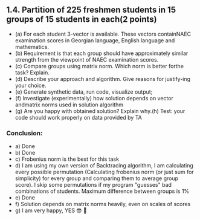 ## 1.4.  Partition of 225 freshmen students in 15 groups of 15 students in each(2 points)
* (a)  For  each  student  3-vector  is  available.   These  vectors  containNAEC  examination  scores  in  Georgian  language,  English  language and mathematics.
* (b)  Requirement is that each group should have approximately similar strength from the viewpoint of NAEC examination scores.
* (c)  Compare groups using matrix norm.  Which norm is better forthe task?  Explain.
* (d)  Describe your approach and algorithm.  Give reasons for justify-ing your choice.
* (e)  Generate synthetic data, run code, visualize output;
* (f)  Investigate (experimentally) how solution depends on vector andmatrix norms used in solution algorithm
* (g)  Are you happy with obtained solution?  Explain why.(h)  Test:  your code should work properly on data provided by TA

### Conclusion:

* a) Done
* b) Done
* c) Frobenius norm is the best for this task
* d) I am using my own version of Backtracing algorithm, I am calculating every possible permutation (Calculating frobenius norm (or just sum for simplicity) for every group and comparing them to average group score). I skip some permutations if my program "guesses" bad combinations of students. Maximum difference between groups is 1%
* e) Done
* f) Solution depends on matrix norms heavily, even on scales of scores
* g) I am very happy, YES 😎 🤣 